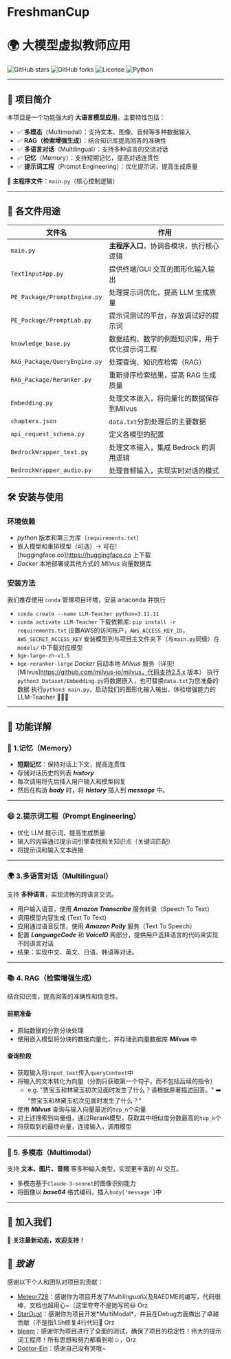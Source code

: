 # FreshmanCup
# 🌍 大模型虚拟教师应用

![GitHub stars](https://img.shields.io/github/stars/Doctor-Ein/SEIEE-Freshmancup?style=social)
![GitHub forks](https://img.shields.io/github/forks/Doctor-Ein/SEIEE-Freshmancup?style=social)
![License](https://img.shields.io/badge/license-MIT-green)
![Python](https://img.shields.io/badge/python-3.10%2B-blue)

<!-- 🚀 **基于Bedrock**，在 **多模态、RAG、多语言对话、记忆、提示词工程** 等方面做了强化微调与提升。 -->

---

## 📖 **项目简介**
本项目是一个功能强大的 **大语言模型应用**，主要特性包括：
- ✅ **多模态**（Multimodal）：支持文本、图像、音频等多种数据输入
- ✅ **RAG（检索增强生成）**：结合知识库提高回答的准确性
- ✅ **多语言对话**（Multilingual）：支持多种语言的交流对话
- ✅ **记忆**（Memory）：支持短期记忆，提高对话连贯性
- ✅ **提示词工程**（Prompt Engineering）：优化提示词，提高生成质量

**📌 主程序文件**：`main.py`（核心控制逻辑）

---

## 📝 **各文件用途**
| 文件名                       | 作用                                           |
| ---------------------------- | ---------------------------------------------- |
| `main.py`                    | **主程序入口**，协调各模块，执行核心逻辑       |
| `TextInputApp.py`            | 提供终端/GUI 交互的图形化输入输出              |
| `PE_Package/PromptEngine.py` | 处理提示词优化，提高 LLM 生成质量              |
| `PE_Package/PromptLab.py`    | 提示词测试的平台，存放调试好的提示词           |
| `knowledge_base.py`          | 数据结构、数学的例题知识库，用于优化提示词工程 |
| `RAG_Package/QueryEngine.py` | 处理查询、知识库检索（RAG）                    |
| `RAG_Package/Reranker.py`    | 重新排序检索结果，提高 RAG 生成质量            |
| `Embedding.py`               | 处理文本嵌入，将向量化的数据保存到Milvus       |
| `chapters.json`              | `data.txt`分割处理后的主要数据                 |
| `api_request_schema.py`      | 定义各模型的配置                               |
| `BedrockWrapper_text.py`     | 处理文本输入，集成 Bedrock 的调用逻辑          |
| `BedrockWrapper_audio.py`    | 处理音频输入，实现实时对话的模式               |


## 🛠 **安装与使用**
### 环境依赖
- *python* 版本和第三方库（`requirements.txt`）
- 嵌入模型和重排模型（可选）-> 可在![huggingface.co]https://huggingface.co 上下载
- *Docker* 本地部署或其他方式的 *Milvus* 向量数据库

### 安装方法
我们推荐使用 `conda` 管理项目环境，安装 anaconda 并执行
- `conda create --name LLM-Teacher python=3.11.11`
- `conda activate LLM-Teacher`
下载依赖库: `pip install -r requirements.txt`
设置AWS的访问账户，`AWS_ACCESS_KEY_ID`，`AWS_SECRET_ACCESS_KEY`
安装模型到与项目主文件夹下（与`main.py`同级）在 `models/` 中下载对应模型
- `bge-large-zh-v1.5`
- `bge-reranker-large`
*Docker* 启动本地 *Milvus* 服务（详见![Milvus]https://github.com/milvus-io/milvus，代码支持2.5.x 版本）
执行`python3 Dataset/Embedding.py`将数据嵌入，也可替换`data.txt`为您准备的数据
执行`python3 main.py`，启动我们的图形化输入输出，体验增强能力的 LLM-Teacher 🎉🎉🎉
---

## 🎯 **功能详解**
### 🧠 1.记忆（Memory）
- **短期记忆**：保持对话上下文，提高连贯性
- 存储对话历史的列表 ***history***
- 每次调用将先后插入用户输入和模型回复
- 然后在构造 ***body*** 时，将 ***history*** 插入到 ***message*** 中。
---

###  :smile: 2.提示词工程（Prompt Engineering）
- 优化 LLM 提示词，提高生成质量
- 输入的内容通过提示词引擎查找相关知识点（关键词匹配）
- 将提示词和输入文本连接

---

### 🌍 3.多语言对话（Multilingual）
支持 **多种语言**，实现流畅的跨语言交流。
- 用户输入语音，使用 ***Amazon Transcribe*** 服务转录（Speech To Text）
- 调用模型内容生成 (Text To Text)
- 应用通过语音反馈，使用 ***Amazon Polly*** 服务（Text To Speech）
- 配置 ***LanguageCode*** 和 ***VoiceID*** 两部分，提供用户选择语言的代码来实现不同语言对话
- 结果：实现中文、英文、日语、韩语等对话。

---

### 📚 4. RAG（检索增强生成）
结合知识库，提高回答的准确性和信息性。
#### 前期准备
- 原始数据的分割分块处理
- 使用嵌入模型将分块的数据向量化，并存储到向量数据库 ***Milvus*** 中

#### 查询阶段
- 获取输入将`input_text`传入`queryContext`中
- 将输入的文本转化为向量（分割只获取第一个句子，而不包括后续的指令）
  - e.g. "贾宝玉和林黛玉初次见面时发生了什么？请根据原著描述回答。" ➡️ "贾宝玉和林黛玉初次见面时发生了什么？"
- 使用 ***Milvus*** 查询与输入向量最近的`top_n`个向量
- 对上述搜索到向量组，通过Rerank模型，获取其中相似度分数最高的`top_k`个
- 将获取到的最终向量，连接输入，调用模型

---

### 🎨 5. 多模态（Multimodal）
支持 **文本、图片、音频** 等多种输入类型，实现更丰富的 AI 交互。
- 多模态基于`Claude-3-sonnet`的图像识别能力
- 将图像以 ***base64*** 格式编码，插入`body['message']`中


---

## 🚀 **加入我们**
📢 **关注最新动态，欢迎支持！**

## 🌟 *致谢*
感谢以下个人和团队对项目的贡献：

- [Meteor728](https://github.com/Meteor728)：感谢你为项目开发了*Multilingual*以及RAEDME的编写，代码很棒，文档也超用心~（这里夸夸不是她写的😃 Orz
- [StarDust](https://github.com/StarDust?)：感谢你为项目开发*MultiModal*，并且在Debug方面做出了卓越贡献（不是指1.5h修复4行代码🤣 Orz
- [bleem](https://github.com/bleem？)：感谢你为项目进行了全面的测试，确保了项目的稳定性！伟大的提示词工程师！所有思想和努力都看到啦☺️，Orz
- [Doctor-Ein](https://github.com/bleem？)：感谢自己没有哭哦~